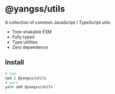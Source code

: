 # @yangss/utils
A collection of common JavaScript / TypeScript utils

- Tree-shakable ESM
- Fully typed
- Type utilities
- Zero dependence

## Install
```sh
# npm
npm i @yangss/utils
# yarn
yarn add @yangss/utils
```
